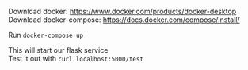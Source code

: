 Download docker: https://www.docker.com/products/docker-desktop  
Download docker-compose: https://docs.docker.com/compose/install/  

Run `docker-compose up`  

This will start our flask service  
Test it out with `curl localhost:5000/test`



